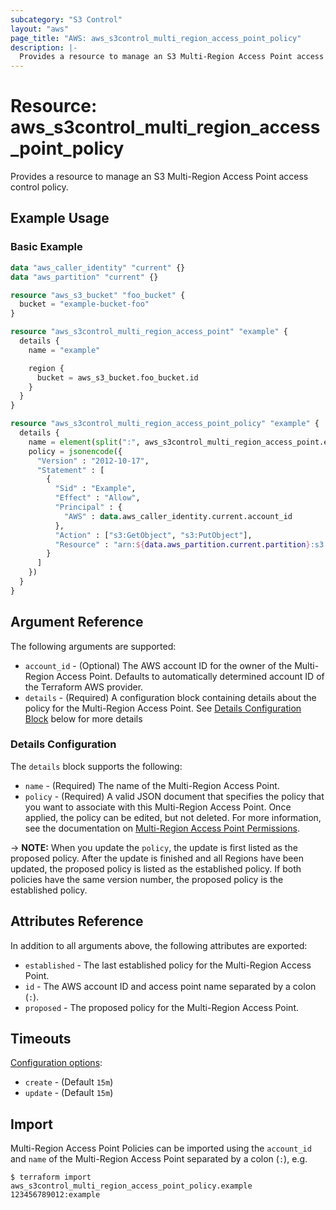 ```yaml
---
subcategory: "S3 Control"
layout: "aws"
page_title: "AWS: aws_s3control_multi_region_access_point_policy"
description: |-
  Provides a resource to manage an S3 Multi-Region Access Point access control policy.
---
```


# Resource: aws_s3control_multi_region_access_point_policy

Provides a resource to manage an S3 Multi-Region Access Point access control policy.

## Example Usage

### Basic Example

```terraform
data "aws_caller_identity" "current" {}
data "aws_partition" "current" {}

resource "aws_s3_bucket" "foo_bucket" {
  bucket = "example-bucket-foo"
}

resource "aws_s3control_multi_region_access_point" "example" {
  details {
    name = "example"

    region {
      bucket = aws_s3_bucket.foo_bucket.id
    }
  }
}

resource "aws_s3control_multi_region_access_point_policy" "example" {
  details {
    name = element(split(":", aws_s3control_multi_region_access_point.example.id), 1)
    policy = jsonencode({
      "Version" : "2012-10-17",
      "Statement" : [
        {
          "Sid" : "Example",
          "Effect" : "Allow",
          "Principal" : {
            "AWS" : data.aws_caller_identity.current.account_id
          },
          "Action" : ["s3:GetObject", "s3:PutObject"],
          "Resource" : "arn:${data.aws_partition.current.partition}:s3::${data.aws_caller_identity.current.account_id}:accesspoint/${aws_s3control_multi_region_access_point.example.alias}/object/*"
        }
      ]
    })
  }
}
```

## Argument Reference

The following arguments are supported:

* `account_id` - (Optional) The AWS account ID for the owner of the Multi-Region Access Point. Defaults to automatically determined account ID of the Terraform AWS provider.
* `details` - (Required) A configuration block containing details about the policy for the Multi-Region Access Point. See [Details Configuration Block](#details-configuration) below for more details

### Details Configuration

The `details` block supports the following:

* `name` - (Required) The name of the Multi-Region Access Point.
* `policy` - (Required) A valid JSON document that specifies the policy that you want to associate with this Multi-Region Access Point. Once applied, the policy can be edited, but not deleted. For more information, see the documentation on [Multi-Region Access Point Permissions](https://docs.aws.amazon.com/AmazonS3/latest/userguide/MultiRegionAccessPointPermissions.html).

-> **NOTE:** When you update the `policy`, the update is first listed as the proposed policy. After the update is finished and all Regions have been updated, the proposed policy is listed as the established policy. If both policies have the same version number, the proposed policy is the established policy.

## Attributes Reference

In addition to all arguments above, the following attributes are exported:

* `established` - The last established policy for the Multi-Region Access Point.
* `id` - The AWS account ID and access point name separated by a colon (`:`).
* `proposed` - The proposed policy for the Multi-Region Access Point.

## Timeouts

[Configuration options](https://www.terraform.io/docs/configuration/blocks/resources/syntax.html#operation-timeouts):

* `create` - (Default `15m`)
* `update` - (Default `15m`)

## Import

Multi-Region Access Point Policies can be imported using the `account_id` and `name` of the Multi-Region Access Point separated by a colon (`:`), e.g.

```
$ terraform import aws_s3control_multi_region_access_point_policy.example 123456789012:example
```
